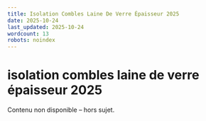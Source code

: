 ```yaml
---
title: Isolation Combles Laine De Verre Épaisseur 2025
date: 2025-10-24
last_updated: 2025-10-24
wordcount: 13
robots: noindex
---
```


# isolation combles laine de verre épaisseur 2025

Contenu non disponible – hors sujet.